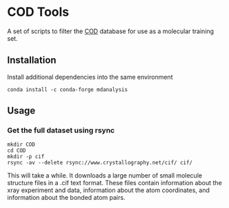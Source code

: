 # COD Tools
A set of scripts to filter the [COD](http://www.crystallography.net/cod/) database for use as a molecular training set.


## Installation
Install additional dependencies into the same environment
```console
conda install -c conda-forge mdanalysis
```

## Usage

### Get the full dataset using rsync
```console
mkdir COD
cd COD
mkdir -p cif
rsync -av --delete rsync://www.crystallography.net/cif/ cif/
```

This will take a while. It downloads a large number of small molecule structure files in a .cif text format. These files contain information about the xray experiment and data, information about the atom coordinates, and information about the bonded atom pairs. 





